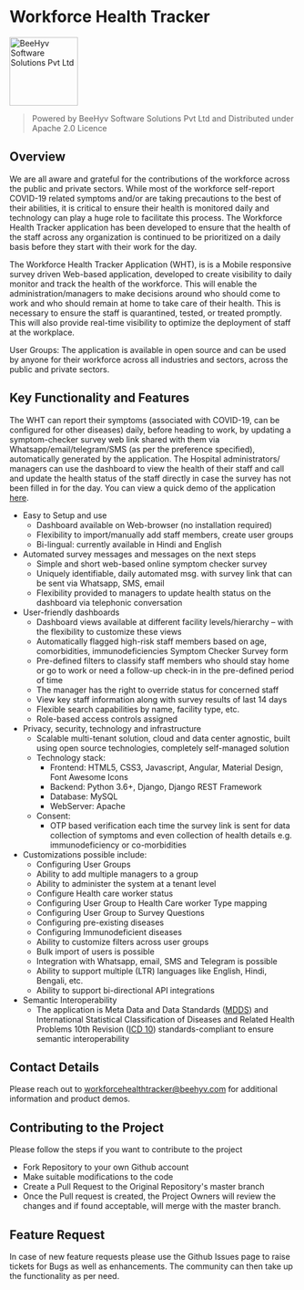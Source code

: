 # Workforce Health Tracker
<a href="https://www.beehyv.com" target="_blank"><img src="https://www.beehyv.com/wp-content/uploads/2020/02/Beehyv-Logo-01.svg" width="120" alt="BeeHyv Software Solutions Pvt Ltd"/></a>
> Powered by BeeHyv Software Solutions Pvt Ltd and Distributed under Apache 2.0 Licence

## Overview
We are all aware and grateful for the contributions of the workforce across the public and private sectors.
While most of the workforce self-report COVID-19 related symptoms and/or are taking precautions to the best of their abilities, it is critical to ensure their health is monitored daily and technology can play a huge role to facilitate this process. The Workforce Health Tracker application has been developed to ensure that the health of the staff across any organization is continued to be prioritized on a daily basis before they start with their work for the day.

The Workforce Health Tracker Application (WHT), is is a Mobile responsive survey driven Web-based application, developed to create visibility to daily monitor and track the health of the workforce. This will enable the administration/managers to make decisions around who should come to work and who should remain at home to take care of their health. This is necessary to ensure the staff is quarantined, tested, or treated promptly. This will also provide real-time visibility to optimize the deployment of staff at the workplace.

User Groups: The application is available in open source and can be used by anyone for their workforce across all industries and sectors, across the public and private sectors.

## Key Functionality and Features
The WHT can report their symptoms (associated with COVID-19, can be configured for other diseases) daily, before heading to work, by updating a symptom-checker survey web link shared with them via Whatsapp/email/telegram/SMS (as per the preference specified), automatically generated by the application. The Hospital administrators/ managers can use the dashboard to view the health of their staff and call and update the health status of the staff directly in case the survey has not been filled in for the day. You can view a quick demo of the application <a href="https://www.youtube.com/watch?v=1hHO1SMQ678&feature=youtu.be" target="_blank">here</a>.

 - Easy to Setup and use
	* Dashboard available on Web-browser (no installation required)
	* Flexibility to import/manually add staff members, create user groups
	* Bi-lingual: currently available in Hindi and English 
 - Automated survey messages and messages on the next steps
	* Simple and short web-based online symptom checker survey
	* Uniquely identifiable, daily automated msg. with survey link that can be sent via Whatsapp, SMS, email
	* Flexibility provided to managers to update health status on the dashboard via telephonic conversation
 - User-friendly dashboards
	* Dashboard views available at different facility levels/hierarchy – with the flexibility to customize these views 
	* Automatically flagged high-risk staff members based on age, comorbidities, immunodeficiencies Symptom Checker Survey form 
	* Pre-defined filters to classify staff members who should stay home or go to work or need a follow-up check-in in the pre-defined period of time 
	* The manager has the right to override status for concerned staff
	* View key staff information along with survey results of last 14 days
	* Flexible search capabilities by name, facility type, etc. 
	* Role-based access controls assigned
 - Privacy, security, technology and infrastructure
	* Scalable multi-tenant solution, cloud and data center agnostic, built using open source technologies, completely self-managed solution
	* Technology stack:
		* Frontend: HTML5, CSS3, Javascript, Angular, Material Design, Font Awesome Icons
		* Backend: Python 3.6+, Django, Django REST Framework
		* Database: MySQL
		* WebServer: Apache
	* Consent:
		*  OTP based verification each time the survey link is sent for data collection of symptoms and even collection of health details e.g. immunodeficiency or co-morbidities
 - Customizations possible include:
	* Configuring User Groups
	* Ability to add multiple managers to a group
	* Ability to administer the system at a tenant level
	* Configure Health care worker status 
	*  Configuring User Group to Health Care worker Type mapping 
	* Configuring User Group to Survey Questions 
	* Configuring pre-existing diseases
	* Configuring Immunodeficient diseases 
	* Ability to customize filters across user groups 
	* Bulk import of users is possible
	* Integration with Whatsapp, email, SMS and Telegram is possible
	* Ability to support multiple (LTR) languages like English, Hindi, Bengali, etc. 
	* Ability to support bi-directional API integrations
- Semantic Interoperability
	* The application is Meta Data and Data Standards (<a href="http://egovstandards.gov.in/metadata-and-data-standard" target="_blank">MDDS</a>) and International Statistical Classification of Diseases and Related Health Problems 10th Revision (<a href="https://icd.who.int/browse10/2019/en" target="_blank">ICD 10</a>) standards-compliant to ensure semantic interoperability
 ## Contact Details
Please reach out to <a href="mailto:workforcehealthtracker@beehyv.com">workforcehealthtracker@beehyv.com</a> for additional information and product demos.
## Contributing to the Project
Please follow the steps if you want to contribute to the project
* Fork Repository to your own Github account
* Make suitable modifications to the code
* Create a Pull Request to the Original Repository's master branch
* Once the Pull request is created, the Project Owners will review the changes and if found acceptable, will merge with the master branch.
## Feature Request
In case of new feature requests please use the Github Issues page to raise tickets for Bugs as well as enhancements. The community can then take up the functionality as per need.
